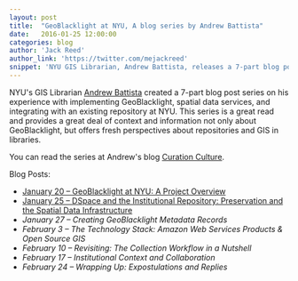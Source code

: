 ```yaml
---
layout: post
title:  "GeoBlacklight at NYU, A blog series by Andrew Battista"
date:   2016-01-25 12:00:00
categories: blog
author: 'Jack Reed'
author_link: 'https://twitter.com/mejackreed'
snippet: 'NYU GIS Librarian, Andrew Battista, releases a 7-part blog post series on implementing GeoBlacklight at NYU.'
---
```


NYU's GIS Librarian [Andrew Battista](https://twitter.com/rawdeal85) created a 7-part blog post series on his experience with implementing GeoBlacklight, spatial data services, and integrating with an existing repository at NYU. This series is a great read and provides a great deal of context and information not only about GeoBlacklight, but offers fresh perspectives about repositories and GIS in libraries.

You can read the series at Andrew's blog [Curation Culture](http://www.curationculture.org/archives/2213).

Blog Posts:

 - [January 20 – GeoBlacklight at NYU: A Project Overview](http://www.curationculture.org/archives/2213)
 - [January 25 – DSpace and the Institutional Repository: Preservation and the Spatial Data Infrastructure](http://www.curationculture.org/archives/2215)
 - _January 27 – Creating GeoBlacklight Metadata Records_
 - _February 3 – The Technology Stack: Amazon Web Services Products & Open Source GIS_
 - _February 10 – Revisiting: The Collection Workflow in a Nutshell_
 - _February 17 – Institutional Context and Collaboration_
 - _February 24 – Wrapping Up: Expostulations and Replies_
 
 